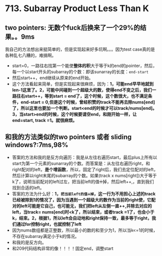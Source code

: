# 713. Subarray Product Less Than K

## two pointers: 无数个fuck后换来了一个29%的结果。。9ms
我自己的方法想出来挺简单的，但是实现起来好多坑啊。。。因为test case真的是各种乱七八糟的，难搞啊。
* start=0，一路往右找第一个能使**整体的积**大于等于k的end的pointer，然后，每一个以start开头的subarray的个数：即该sunarray的长度：```end-start```
* 然后start++，end继续从原来的end开始。
* 这个方法看起来简单，但是实现起来很麻烦，因为：**1，可能end早早地就到len-1这里了。2，可能中间碰到一个超级大的数，使得end不变之后，我们一路往右start++，等到start = end了，这个时候，这个数很大，也不满足条件，end-start = 0,但是这个时候，曾经积赞的track不能再去除nums[end]了，所以这里也要加一个判断。start<end的时候才可以track/nums[end]。3，当start>end的时候，这个时候要请空end，和刚开始一样，让end=start, track =1。就很麻烦。**

## 和我的方法类似的two pointers 或者 sliding windows?:7ms,98%
* 答案的方法和我的是反方向遍历：我是从左往右遍历start，最后plus上所有以start为第一个元素的sunarray的个数。而答案是：从左往右遍历right，和right配对的left，**是个增函数**，所以，固定了right后，我们去定位配对的left，然后计算以right末尾的subarray的个数。如果(track x nums[right])大于等于k了，说明当前配对的left过左，把当前left的值➗掉，然后left++,，直到我们找到合适的left。
* 答案的方法为什么好：**1，```把当前left的值➗掉```，这一行为不用担心上述的track已经被除到1的情况了，因为当遇到一个超级大的数作为当前的right使，它配对的left可能是它自己，也可能无，我们把left从左侧一直++,并除去对应的left，当track= nums[end]时<k了，所以结束，或者track =1了，也会小于k，结束。2，根据1，所以left会自动地和right保持一致，最多等于right，我们通过for控制right，也就控制了left**
* 因为nums数组都是正整数，所以最小的数的和至少为1，所以当k<=1的时候，不存在subarray满足小于k的情况。
* 和我的是反方向。
* 和209代码结构非常的像！！！！固定end，调整start
